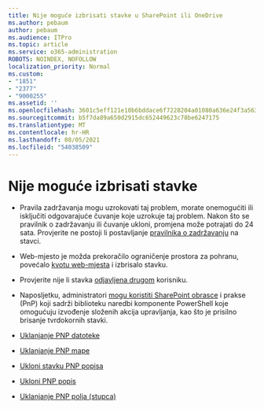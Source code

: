 ```yaml
---
title: Nije moguće izbrisati stavke u SharePoint ili OneDrive
ms.author: pebaum
author: pebaum
ms.audience: ITPro
ms.topic: article
ms.service: o365-administration
ROBOTS: NOINDEX, NOFOLLOW
localization_priority: Normal
ms.custom:
- "1851"
- "2377"
- "9000255"
ms.assetid: ''
ms.openlocfilehash: 3601c5eff121e10b6bddace6f7228204a01080a636e24f3a56373fe8d469c799
ms.sourcegitcommit: b5f7da89a650d2915dc652449623c78be6247175
ms.translationtype: MT
ms.contentlocale: hr-HR
ms.lasthandoff: 08/05/2021
ms.locfileid: "54038509"
---
```

# <a name="unable-to-delete-items"></a>Nije moguće izbrisati stavke

- Pravila zadržavanja mogu uzrokovati taj problem, morate onemogućiti ili isključiti odgovarajuće čuvanje koje uzrokuje taj problem. Nakon što se pravilnik o zadržavanju ili čuvanje ukloni, promjena može potrajati do 24 sata. Provjerite ne postoji li postavljanje [pravilnika o zadržavanju](https://docs.microsoft.com/microsoft-365/compliance/retention-policies) na stavci.

- Web-mjesto je možda prekoračilo ograničenje prostora za pohranu, povećalo [kvotu web-mjesta](https://docs.microsoft.com/powershell/module/sharepoint-online/set-sposite?view=sharepoint-ps) i izbrisalo stavku.

- Provjerite nije li stavka [odjavljena drugom](https://support.office.com/article/check-out-check-in-or-discard-changes-to-files-in-a-library-7e2c12a9-a874-4393-9511-1378a700f6de) korisniku.

- Naposljetku, administratori [mogu koristiti SharePoint obrasce](https://docs.microsoft.com/powershell/sharepoint/sharepoint-pnp/sharepoint-pnp-cmdlets?view=sharepoint-ps#installation) i prakse (PnP) koji sadrži biblioteku naredbi komponente PowerShell koje omogućuju izvođenje složenih akcija upravljanja, kao što je prisilno brisanje tvrdokornih stavki.
- [Uklanjanje PNP datoteke](https://docs.microsoft.com/powershell/module/sharepoint-pnp/remove-pnpfile?view=sharepoint-ps)
- [Uklanjanje PNP mape](https://docs.microsoft.com/powershell/module/sharepoint-pnp/remove-pnpfolder?view=sharepoint-ps)
- [Ukloni stavku PNP popisa](https://docs.microsoft.com/powershell/module/sharepoint-pnp/remove-pnplistitem?view=sharepoint-ps)
- [Ukloni PNP popis](https://docs.microsoft.com/powershell/module/sharepoint-pnp/remove-pnplist?view=sharepoint-ps)
- [Uklanjanje PNP polja (stupca)](https://docs.microsoft.com/powershell/module/sharepoint-pnp/remove-pnpfield?view=sharepoint-ps)
